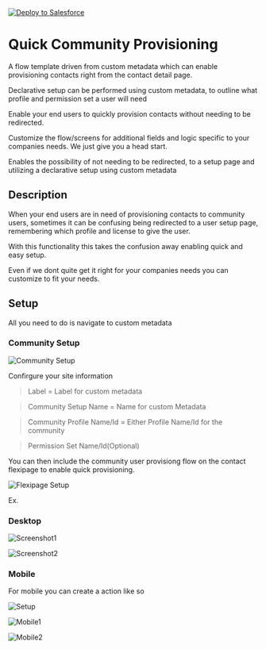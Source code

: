 <a href="https://githubsfdeploy.herokuapp.com?owner=SalesforceLabs&repo=https://github.com/SalesforceLabs/Quick-Community-User-Provisioning&ref=master">
  <img alt="Deploy to Salesforce"
       src="https://raw.githubusercontent.com/afawcett/githubsfdeploy/master/deploy.png">
</a>

# Quick Community Provisioning

A flow template driven from custom metadata which can enable provisioning contacts right from the contact detail page. 

Declarative setup can be performed using custom metadata, to outline what profile and permission set a user will need


Enable your end users to quickly provision contacts without needing to be redirected.


Customize the flow/screens for  additional fields and logic specific to your companies needs. 
We just give you a head start.


Enables the possibility of not needing to be redirected, to a setup page and utilizing a declarative setup using custom metadata


## Description

When your end users are in need of provisioning contacts to community users, sometimes it can be confusing being redirected to a user setup page, remembering which profile and license to give the user. 

With this functionality this takes the confusion away enabling quick and easy setup. 

Even if we dont quite get it right for your companies needs you can customize to fit your needs.

## Setup 

All you need to do is navigate to custom metadata 

### Community Setup

![Community Setup](/screenshots/Custom-metadata-Community-Setup.PNG)

Confirgure your site information
>Label = Label for custom metadata

>Community Setup Name = Name for custom Metadata

>Community Profile Name/Id = 	Either Profile Name/Id for the community  

>Permission Set Name/Id(Optional)


You can then include the community user provisiong flow on the contact flexipage to enable quick provisioning. 

![Flexipage Setup](/screenshots/flexipage-setup.PNG)


Ex.

### Desktop 
![Screenshot1](/screenshots/Contact-Ex-Flexipage-1.PNG)

![Screenshot2](/screenshots/Contact-Ex-Flexipage-2.PNG)


### Mobile

For mobile you can create a action like so 

![Setup](/screenshots/mobile-setup.PNG)



![Mobile1](/screenshots/Mobile-1.PNG)


![Mobile2](/screenshots/mobile-2.PNG)
